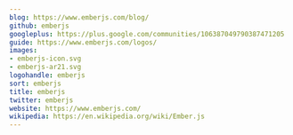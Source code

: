 ```yaml
---
blog: https://www.emberjs.com/blog/
github: emberjs
googleplus: https://plus.google.com/communities/106387049790387471205
guide: https://www.emberjs.com/logos/
images:
- emberjs-icon.svg
- emberjs-ar21.svg
logohandle: emberjs
sort: emberjs
title: emberjs
twitter: emberjs
website: https://www.emberjs.com/
wikipedia: https://en.wikipedia.org/wiki/Ember.js
---
```

